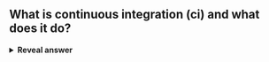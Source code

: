 ## What is continuous integration (ci) and what does it do?
<details>
<summary><b>Reveal answer</b></summary>
<ul><li>Quickly integrating newly developed code with the rest of the codebase.</li><li>Saves time when it is ready to be released</li><li>Usually automated and produces a build artifact</li></ul>
</details>
